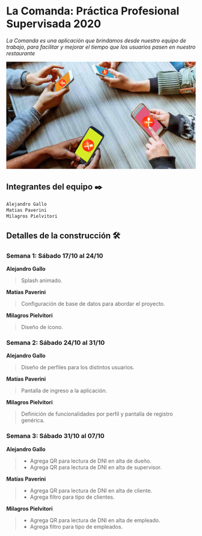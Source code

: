 # La Comanda: Práctica Profesional Supervisada 2020
_La Comanda es una aplicación que brindamos desde nuestro equipo de trabajo, para facilitar y mejorar el tiempo que los usuarios pasen en nuestro restaurante_

![principal](https://github.com/DeveloperAlejandroGallo/2020_TP_PPS_Comanda_2_cuatri/blob/develop/readMeMedia/762242_20180223172744.jpg)



## **Integrantes del equipo** ✒️
```
Alejandro Gallo
Matias Paverini
Milagros Pielvitori
```




## **Detalles de la construcción** 🛠️
### Semana 1: Sábado 17/10 al 24/10
**Alejandro Gallo**
>Splash animado.

**Matías Paverini**
>Configuración de base de datos para abordar el proyecto.

**Milagros Pielvitori**
>Diseño de ícono.

### Semana 2: Sábado 24/10 al 31/10
**Alejandro Gallo**
>Diseño de perfiles para los distintos usuarios.

**Matías Paverini**
>Pantalla de ingreso a la aplicación.

**Milagros Pielvitori**
>Definición de funcionalidades por perfil y pantalla de registro genérica.

### Semana 3: Sábado 31/10 al 07/10
**Alejandro Gallo**
>* Agrega QR para lectura de DNI en alta de dueño.
>* Agrega QR para lectura de DNI en alta de supervisor.

**Matías Paverini**
>* Agrega QR para lectura de DNI en alta de cliente.
>* Agrega filtro para tipo de clientes.

**Milagros Pielvitori**
>* Agrega QR para lectura de DNI en alta de empleado.
>* Agrega filtro para tipo de empleados.